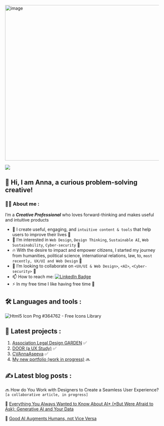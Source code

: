 



   <img width="510" alt="image" src="https://github.com/AnnaGVA/AnnaGVA/assets/145443169/bbea7264-2abb-4512-99b3-c235bc642e83">


[![](https://camo.githubusercontent.com/303a63322c7738ddb3025be1aaf29114573a7aee6e9e719caddaa9f838517d86/68747470733a2f2f6b6f6d617265762e636f6d2f67687076632f3f757365726e616d653d6b616b626172267374796c653d666c61742d73717561726526636f6c6f723d626c7565)](https://camo.githubusercontent.com/303a63322c7738ddb3025be1aaf29114573a7aee6e9e719caddaa9f838517d86/68747470733a2f2f6b6f6d617265762e636f6d2f67687076632f3f757365726e616d653d6b616b626172267374796c653d666c61742d73717561726526636f6c6f723d626c7565)



## 👋 Hi, I am Anna, a curious problem-solving creative! 

### 👩‍💻  About me :
I’m a ***Creative Professional*** who loves forward-thinking and makes useful and intuitive products

- 🔭 I create useful, engaging, and `intuitive content & tools` that help users to improve their lives 💞
- 💜 I’m interested in `Web Design`, `Design Thinking`, `Sustainable AI`, `Web Sustainability`, `Cyber-security` 🔗
- 🔥 With the desire to impact and empower citizens, I started my journey from humanities, political science, international relations, law, to, `most recently, UX/UI and Web Design` 🦋
- 🚀 I’m looking to collaborate on `<UX/UI & Web Design>`, `<AI>`, `<Cyber-security>` 🔄
- 📫 How to reach me: [![LinkedIn Badge](https://camo.githubusercontent.com/e0278098417dddf9727cfee70a5eb84af38a20705b3bded56cf91cb5feb29d7d/68747470733a2f2f696d672e736869656c64732e696f2f62616467652f4c696e6b6564496e2d626c75653f7374796c653d666f722d7468652d6261646765266c6f676f3d6c696e6b6564696e266c6f676f436f6c6f723d7768697465)](https://www.linkedin.com/in/anna-aseeva-40740210/)
-  ⚡ In my free time I like having free time 👣
## 🛠  Languages and tools :
![Html5 Icon Png #364762 - Free Icons Library](https://icon-library.com/images/html5-icon-png/html5-icon-png-1.jpg)

## 🚀 Latest projects :
1. [Association Legal Design GARDEN](https://www.legal-design-garden.com/) ✅
2. [DOOR (a UX Study)](https://www.legal-design-garden.com/project-2) ✅
3. [CVAnnaAseeva](https://www.figma.com/file/25YgV5xpPEDNW1hn7Agcht/Anna-Aseeva_CV_Web-Designer?type=design&node-id=0-1&mode=design&t=lynKuGd84bxM9qR1-0) ✅
4. [My new portfolio (work in progress)](https://www.figma.com/file/tCCuPRkvsVWgUhyYawHbz3/Maquette_Portfolio-AVA_2nd-Version_with-Butterfly?type=design&node-id=202-286&mode=design&t=x4Iku30cwWLeV3pk-0) 🔜
## ✍️ Latest blog posts :
🔜 How do You Work with Designers to Create a Seamless User Experience? `[a collaborative article, in progress] `

👀 [Everything You Always Wanted to Know About AI* (*But Were Afraid to Ask): Generative AI and Your Data](https://www.legal-design-garden.com/post/how-and-why-to-balance-privacy-rights-and-public-policy-in-digital-economy-ai-and-your-data)

👀 [Good AI Augments Humans, not Vice Versa](https://www.legal-design-garden.com/post/good-ai-augments-humans-not-vice-versa-they-say)
<!---
AnnaGVA/AnnaGVA is a ✨ special ✨ repository because its `README.md` (this file) appears on your GitHub profile.
You can click the Preview link to take a look at your changes.
--->
